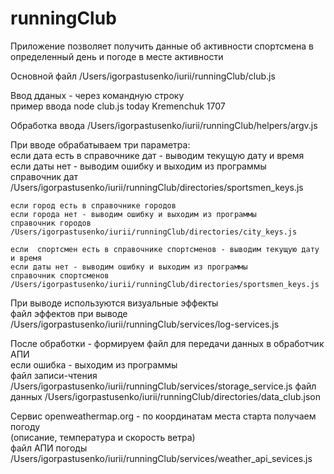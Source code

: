 # runningClub

		
Приложение позволяет получить данные об активности спортсмена в определенный день и погоде в месте активности		
		
Основной файл	/Users/igorpastusenko/iurii/runningClub/club.js	
		
Ввод дданых - через командную строку		
пример ввода	node club.js today Kremenchuk 1707	
		
Обработка ввода	/Users/igorpastusenko/iurii/runningClub/helpers/argv.js	
		
При вводе обрабатываем три параметра:		
	если дата есть в справочнике дат - выводим текущую дату и время	
	если даты нет - выводим ошибку и выходим из программы	
	справочник дат	/Users/igorpastusenko/iurii/runningClub/directories/sportsmen_keys.js
		
	если город есть в справочнике городов	
	если города нет - выводим ошибку и выходим из программы	
	справочник городов	/Users/igorpastusenko/iurii/runningClub/directories/city_keys.js
		
	если  спортсмен есть в справочнике спортсменов - выводим текущую дату и время	
	если даты нет - выводим ошибку и выходим из программы	
	справочник спортсменов	/Users/igorpastusenko/iurii/runningClub/directories/sportsmen_keys.js
		
При выводе используются визуальные эффекты		
	файл эффектов при выводе 	/Users/igorpastusenko/iurii/runningClub/services/log-services.js
		
После обработки - формируем файл для передачи данных в обработчик АПИ		
	если ошибка - выходим из программы	
	файл записи-чтения	/Users/igorpastusenko/iurii/runningClub/services/storage_service.js
	файл данных	/Users/igorpastusenko/iurii/runningClub/directories/data_club.json
		
Сервис openweathermap.org - по координатам места старта получаем погоду		
(описание, температура и скорость ветра)		
	файл АПИ погоды	/Users/igorpastusenko/iurii/runningClub/services/weather_api_sevices.js
		
